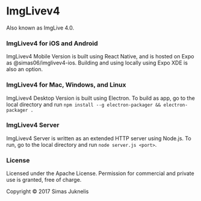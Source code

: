 # ImgLivev4
Also known as ImgLive 4.0.

### ImgLivev4 for iOS and Android

ImgLivev4 Mobile Version is built using React Native, and is hosted on Expo as @simas06/imglivev4-ios. Building and using locally using Expo XDE is also an option.

### ImgLivev4 for Mac, Windows, and Linux

ImgLivev4 Desktop Version is built using Electron. To build as app, go to the local directory and run ```npm install --g electron-packager && electron-packager .```

### ImgLivev4 Server

ImgLivev4 Server is written as an extended HTTP server using Node.js. To run, go to the local directory and run ```node server.js <port>```.

### License
Licensed under the Apache License. Permission for commercial and private use is granted, free of charge.

Copyright &copy; 2017 Simas Juknelis
